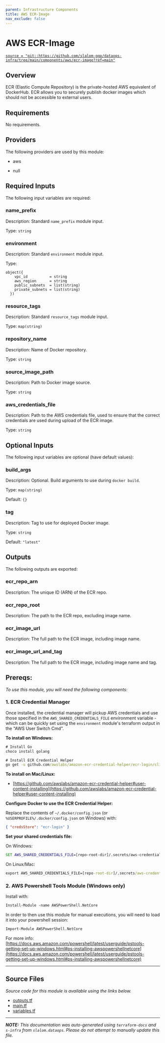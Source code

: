 ```yaml
---
parent: Infrastructure Components
title: AWS ECR-Image
nav_exclude: false
---
```

# AWS ECR-Image

[`source = "git::https://github.com/slalom-ggp/dataops-infra/tree/main/components/aws/ecr-image?ref=main"`](https://github.com/slalom-ggp/dataops-infra/tree/main/components/aws/ecr-image)

## Overview


ECR (Elastic Compute Repository) is the private-hosted AWS
equivalent of DockerHub. ECR allows you to securely publish
docker images which should not be accessible to external users.

## Requirements

No requirements.

## Providers

The following providers are used by this module:

- aws

- null

## Required Inputs

The following input variables are required:

### name\_prefix

Description: Standard `name_prefix` module input.

Type: `string`

### environment

Description: Standard `environment` module input.

Type:

```hcl
object({
    vpc_id          = string
    aws_region      = string
    public_subnets  = list(string)
    private_subnets = list(string)
  })
```

### resource\_tags

Description: Standard `resource_tags` module input.

Type: `map(string)`

### repository\_name

Description: Name of Docker repository.

Type: `string`

### source\_image\_path

Description: Path to Docker image source.

Type: `string`

### aws\_credentials\_file

Description: Path to the AWS credentials file, used to ensure that the correct credentials are used during upload of the ECR image.

Type: `string`

## Optional Inputs

The following input variables are optional (have default values):

### build\_args

Description: Optional. Build arguments to use during `docker build`.

Type: `map(string)`

Default: `{}`

### tag

Description: Tag to use for deployed Docker image.

Type: `string`

Default: `"latest"`

## Outputs

The following outputs are exported:

### ecr\_repo\_arn

Description: The unique ID (ARN) of the ECR repo.

### ecr\_repo\_root

Description: The path to the ECR repo, excluding image name.

### ecr\_image\_url

Description: The full path to the ECR image, including image name.

### ecr\_image\_url\_and\_tag

Description: The full path to the ECR image, including image name and tag.
## Prereqs:

_To use this module, you will need the following components:_

### 1. ECR Credential Manager

Once installed, the credential manager will pickup AWS credentials and use those specified in the `AWS_SHARED_CREDENTIALS_FILE` environment variable - which can be quickly set using the `environment` module's terraform output in the "AWS User Switch Cmd".

**To install on Windows:**

```cmd
# Install Go
choco install golang

# Install ECR Credential Helper
go get -u github.com/awslabs/amazon-ecr-credential-helper/ecr-login/cli/docker-credential-ecr-login
```

**To install on Mac/Linux:**

* [https://github.com/awslabs/amazon-ecr-credential-helper#user-content-installing](https://github.com/awslabs/amazon-ecr-credential-helper#user-content-installing)

**Configure Docker to use the ECR Credential Helper:**

Replace the contents of `~/.docker/config.json` (or `%USERPROFILE%/.docker/config.json` on Windows) with:

```json
{ "credsStore": "ecr-login" }
```

**Set your shared credentials file:**

On Windows:

```cmd
SET AWS_SHARED_CREDENTIALS_FILE=[repo-root-dir]/.secrets/aws-credentials
```

On Linux/Mac:

```cmd
export AWS_SHARED_CREDENTIALS_FILE=[repo-root-dir]/.secrets/aws-credentials
```

### 2. AWS Powershell Tools Module (Windows only)

Install with:

```ps
Install-Module -name AWSPowerShell.NetCore
```

In order to then use this module for manual executions, you will need to load it into your powershell session:

```ps
Import-Module AWSPowerShell.NetCore
```

For more info: [https://docs.aws.amazon.com/powershell/latest/userguide/pstools-getting-set-up-windows.html#ps-installing-awspowershellnetcore](https://docs.aws.amazon.com/powershell/latest/userguide/pstools-getting-set-up-windows.html#ps-installing-awspowershellnetcore)


---------------------

## Source Files

_Source code for this module is available using the links below._

* [outputs.tf](https://github.com/slalom-ggp/dataops-infra/tree/main//components/aws/ecr-image/outputs.tf)
* [main.tf](https://github.com/slalom-ggp/dataops-infra/tree/main//components/aws/ecr-image/main.tf)
* [variables.tf](https://github.com/slalom-ggp/dataops-infra/tree/main//components/aws/ecr-image/variables.tf)

---------------------

_**NOTE:** This documentation was auto-generated using
`terraform-docs` and `s-infra` from `slalom.dataops`.
Please do not attempt to manually update this file._
